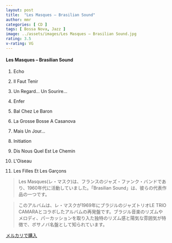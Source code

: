 ```yaml
---
layout: post
title:  "Les Masques – Brasilian Sound"
author: mmr
categories: [ CD ]
tags: [ Bossa Nova, Jazz ]
image: ../assets/images/Les Masques – Brasilian Sound.jpg
rating: 3.5
v-rating: VG
---
```


#### Les Masques – Brasilian Sound

1. Echo

2. Il Faut Tenir

3. Un Regard... Un Sourire...

4. Enfer

5. Bal Chez Le Baron

6. La Grosse Bosse A Casanova

7. Mais Un Jour...

8. Initiation

9. Dis Nous Quel Est Le Chemin

10. L'Oiseau

11. Les Filles Et Les Garçons

> Les Masques(レ・マスク)は、フランスのジャズ・ファンク・バンドであり、1960年代に活動していました。「Brasilian Sound」は、彼らの代表作品の一つです。

> このアルバムは、レ・マスクが1969年にブラジルのジャズトリオLE TRIO CAMARAとコラボしたアルバムの再発盤です。ブラジル音楽のリズムやメロディ、パーカッションを取り入た独特のリズム感と陽気な雰囲気が特徴で、ボサノバ名盤として知られています。



[メルカリで購入](https://jp.mercari.com/item/m63568072787)
